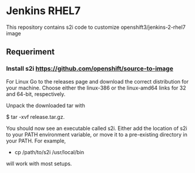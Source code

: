 # Jenkins RHEL7

This repository contains s2i code to customize openshift3/jenkins-2-rhel7 image

## Requeriment
### Install s2i https://github.com/openshift/source-to-image
For Linux
Go to the releases page and download the correct distribution for your machine. Choose either the linux-386 or the linux-amd64 links for 32 and 64-bit, respectively.

Unpack the downloaded tar with

$ tar -xvf release.tar.gz.

You should now see an executable called s2i. Either add the location of s2i to your PATH environment variable, or move it to a pre-existing directory in your PATH. For example,

* cp /path/to/s2i /usr/local/bin

will work with most setups.
